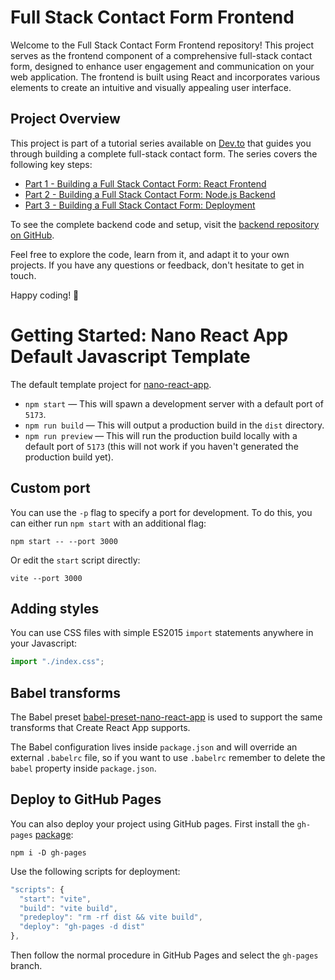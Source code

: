 # Full Stack Contact Form Frontend

Welcome to the Full Stack Contact Form Frontend repository! This project serves as the frontend component of a comprehensive full-stack contact form, designed to enhance user engagement and communication on your web application. The frontend is built using React and incorporates various elements to create an intuitive and visually appealing user interface.

## Project Overview

This project is part of a tutorial series available on [Dev.to](https://dev.to/) that guides you through building a complete full-stack contact form. The series covers the following key steps:

- [Part 1 - Building a Full Stack Contact Form: React Frontend](https://dev.to/elenadiaz32505/part-1-full-stack-contact-form-getting-started-react-frontend-2023-1bh4)
- [Part 2 - Building a Full Stack Contact Form: Node.js Backend](https://dev.to/elenadiaz32505/part-2-building-a-full-stack-contact-form-nodejs-backend-2023-jdp)
- [Part 3 - Building a Full Stack Contact Form: Deployment](https://dev.to/elenadiaz32505/part-3-building-a-full-stack-contact-form-deployment-2023-2dj6)

To see the complete backend code and setup, visit the [backend repository on GitHub](https://github.com/diazelena325/contactform_backend).

Feel free to explore the code, learn from it, and adapt it to your own projects. If you have any questions or feedback, don't hesitate to get in touch.

Happy coding! 🚀


# Getting Started: Nano React App Default Javascript Template

The default template project for [nano-react-app](https://github.com/nano-react-app/nano-react-app).

- `npm start` — This will spawn a development server with a default port of `5173`.
- `npm run build` — This will output a production build in the `dist` directory.
- `npm run preview` — This will run the production build locally with a default port of `5173` (this will not work if you haven't generated the production build yet).

## Custom port

You can use the `-p` flag to specify a port for development. To do this, you can either run `npm start` with an additional flag:

```
npm start -- --port 3000
```

Or edit the `start` script directly:

```
vite --port 3000
```

## Adding styles

You can use CSS files with simple ES2015 `import` statements anywhere in your Javascript:

```js
import "./index.css";
```

## Babel transforms

The Babel preset [babel-preset-nano-react-app](https://github.com/nano-react-app/babel-preset-nano-react-app) is used to support the same transforms that Create React App supports.

The Babel configuration lives inside `package.json` and will override an external `.babelrc` file, so if you want to use `.babelrc` remember to delete the `babel` property inside `package.json`.


## Deploy to GitHub Pages

You can also deploy your project using GitHub pages.
First install the `gh-pages` [package](https://github.com/tschaub/gh-pages):

`npm i -D gh-pages`

Use the following scripts for deployment:

```js
"scripts": {
  "start": "vite",
  "build": "vite build",
  "predeploy": "rm -rf dist && vite build",
  "deploy": "gh-pages -d dist"
},
```

Then follow the normal procedure in GitHub Pages and select the `gh-pages` branch.
